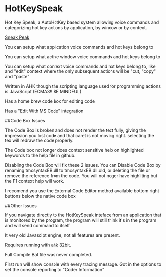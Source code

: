 # HotKeySpeak
Hot Key Speak, a AutoHotKey based system allowing voice commands and categorizing hot key actions by application, by window or by context.



[Sneak Peak](https://icuurd12b42.github.io/HKSHelp/default.html?topic=MainUI)


You can setup what application voice commands and hot keys belong to

You can setup what active window voice commands and hot keys belong to

You can setup what context voice commands and hot keys belong to, like and "edit" context where the only subsequent actions will be "cut, "copy" and "paste"

Written in AHK though the scripting language used for programming actions is JavaScript (ECMA3!! BE MINDFUL)

Has a home brew code box for editing code

Has a "Edit With MS Code" integration


##Code Box Issues

The Code Box is broken and does not render the text fully, giving the impression you lost code and that caret is not moving right. selecting the tex will redraw the code properly.

The Code box not longer does context sensitive help on highlighted keywords to the help file in github.

Disabling the Code Box will fix these 2 issues. You can Disable Code Box by renaming tmcsyntaxEB.dll to tmcsyntaxEB.dll.old, or deleting the file or remove the reference from the code. You will not noger have highliting but the F1 context help will work.

I recomend you use the External Code Editor method available bottom right buttons below the native code box



##Other Issues

If you navigate directly to the HotKeySpeak inteface from an application that is monitored by the program, the program will still think it's in the program and will send command to itself

It very old Javascipt engine, not all features are present. 

Requires running with ahk 32bit.

Full Compile Bat file was never completed.

First run will show console with every tracing message. Got in the options to set the console reporting to "Coder Information"
